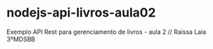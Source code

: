# nodejs-api-livros-aula02
Exemplo API Rest para gerenciamento de livros - aula 2 // Raíssa Laia 3ºMDSBB

